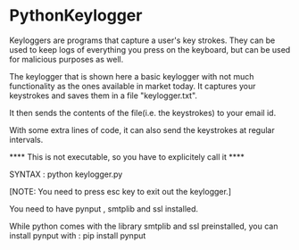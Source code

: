 # PythonKeylogger

Keyloggers are programs that capture a user's key strokes. They can be used to keep logs of everything you press on the keyboard, but can be used for malicious purposes as well.

The keylogger that is shown here a basic keylogger with not much functionality as the ones available in market today. It captures your keystrokes and saves them in a file "keylogger.txt".

It then sends the contents of the file(i.e. the keystrokes) to your email id.

With some extra lines of code, it can also send the keystrokes at regular intervals.

**** This is not executable, so you have to explicitely call it ****

SYNTAX : python keylogger.py

[NOTE: You need to press esc key to exit out the keylogger.]

You need to have pynput , smtplib and ssl installed.

While python comes with the library smtplib and ssl preinstalled, you can install pynput with : pip install pynput
